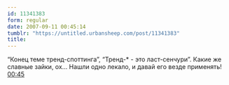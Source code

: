 ```yaml
---
id: 11341383
form: regular
date: 2007-09-11 00:45:14
tumblr: "https://untitled.urbansheep.com/post/11341383"
title:
---
```


<p>&ldquo;Конец теме тренд-споттинга&rdquo;, &ldquo;Тренд-* - это ласт-сенчури&rdquo;. Какие же славные зайки, ох&hellip; Нашли одно лекало, и давай его везде применять! <a href="http://twitter.com/urbansheep/statuses/259744902">00:45</a></p>

